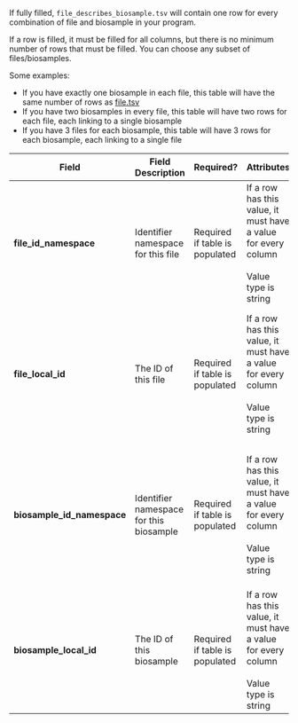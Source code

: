 If fully filled, `file_describes_biosample.tsv` will contain one row for every combination of file and biosample in your program.

If a row is filled, it must be filled for all columns, but there is no minimum number of rows that must be filled. You can choose any subset of files/biosamples.

Some examples:   
- If you have exactly one biosample in each file, this table will have the same number of rows as [file.tsv](./TableInfo:-file.tsv)
- If you have two biosamples in every file, this table will have two rows for each file, each linking to a single biosample
- If you have 3 files for each biosample, this table will have 3 rows for each biosample, each linking to a single file


Field | Field Description | Required? |  Attributes | Extra Info 
------|-------------------|-----------|-------------|------------
**file_id_namespace** |Identifier namespace for this file  | Required if table is populated | If a row has this value, it must have a value for every column <br /><br />Value type is string | For each row this will be the value of `id_namespace` in [file.tsv](./TableInfo:-file.tsv) for this file. If your program has not implemented multiple id_namespaces, this will be exactly the same for all rows and in the `collection_id_namespace` column
**file_local_id**|The ID of this file | Required if table is populated | If a row has this value, it must have a value for every column <br /><br />Value type is string |  For each row this will be the value of `local_id` in [file.tsv](./TableInfo:-file.tsv) for the file that describes this biosample. If a biosample has multiple files, it should have multiple *rows*. **Concatenating values in this column will invalidate your submission**
**biosample_id_namespace** |Identifier namespace for this biosample | Required if table is populated|  If a row has this value, it must have a value for every column <br /><br />Value type is string | For each row this will be the value of `id_namespace` in [biosample.tsv](./TableInfo:-biosample.tsv) for the file that describes this biosample. If your program has not implemented multiple id_namespaces, this will be exactly the same for all rows and in the `collection_id_namespace` column
**biosample_local_id** | The ID of this biosample | Required if table is populated|  If a row has this value, it must have a value for every column<br /><br /> Value type is string | For each row this will be the value of `local_id` in [biosample.tsv](./TableInfo:-biosample.tsv) for the file that describes this biosample. 